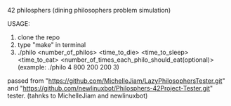 42 philosphers (dining philosophers problem simulation)

USAGE:
1) clone the repo
2) type "make" in terminal
3) ./philo <number_of_philos> <time_to_die> <time_to_sleep> <time_to_eat> <number_of_times_each_philo_should_eat(optional)> (example: ./philo 4 800 200 200 3)

passed from "https://github.com/MichelleJiam/LazyPhilosophersTester.git" and "https://github.com/newlinuxbot/Philosphers-42Project-Tester.git" tester. (tahnks to MichelleJiam and newlinuxbot)
